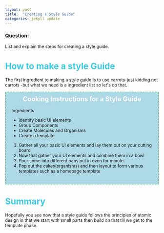 ```yaml
---
layout: post
title:  "Creating a Style Guide"
categories: jekyll update
---
```



### Question:
List and explain the steps for creating a style guide.


<h1 style="color:#3CCAE6">How to make a style Guide</h1>


The first ingredient to making a style guide is to use carrots-just kidding not carrots -but what we need is a ingredient list so let's do that. 


<div style="border: 1px dashed green; padding: 20px;background-color:lightblue">
    <h2 style="text-align: center;margin-top:-10px;color:white">Cooking Instructions for a Style Guide</h2>
    <p>Ingredients</p>
    <ul>
    <li>identify basic UI elements</li>
    <li>Group Components</li>
    <li>Create Molecules and Organisms</li>
    <li>Create a template</li>
    </ul>
  
  1. Gather all your basic UI elements and lay them out on your cutting board <br>
  2. Now that gather your UI elements and combine them in a bowl <br>
  3. Pour some into different pans put in oven for minute<br>
  4. Pop out the cakes(organisms) and then layout to form various templates such as a homepage template 
   

</div>

<h1 style="color:#3CCAE6">Summary</h1>

Hopefully you see now that a style guide follows the principles of atomic design in that we start with small parts then build on that till we get to the template phase. 